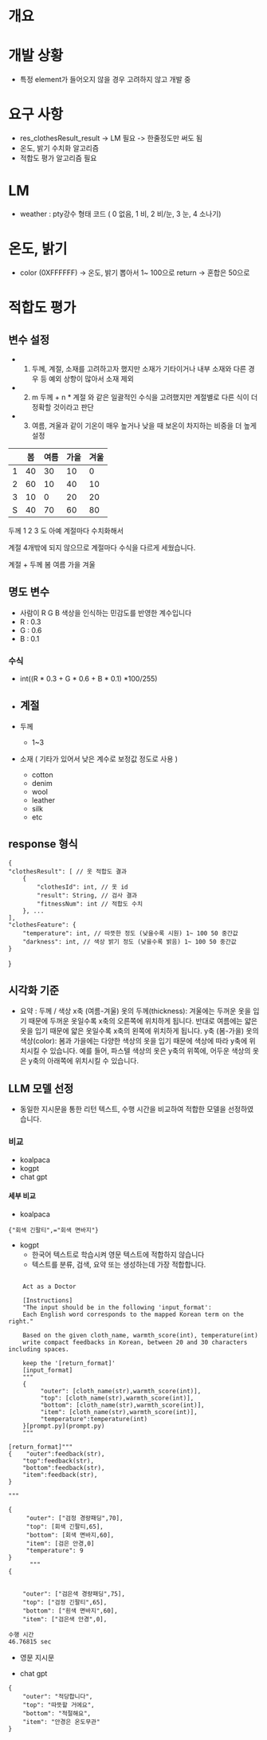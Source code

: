 # 개요

# 개발 상황
- 특정 element가 들어오지 않을 경우 고려하지 않고 개발 중 


# 요구 사항
- res_clothesResult_result -> LM 필요 -> 한줄정도만 써도 됨 
- 온도, 밝기 수치화 알고리즘
- 적합도 평가 알고리즘 필요

# LM

- weather : pty강수 형태 코드 ( 0 없음, 1 비, 2 비/눈, 3 눈, 4 소나기)




# 온도, 밝기
- color (0XFFFFFF) -> 온도, 밝기 뽑아서 1~ 100으로 return 
-> 혼합은 50으로 


# 적합도 평가
## 변수 설정
- 1. 두께, 계절, 소재를 고려하고자 했지만 소재가 기타이거나 내부 소재와 다른 경우 등 예외 상항이 많아서 소재 제외
- 2. m 두께 + n * 계절 와 같은 일괄적인 수식을 고려했지만 계절별로 다른 식이 더 정확할 것이라고 판단
- 3. 여름, 겨울과 같이 기온이 매우 높거나 낮을 때 보온이 차지하는 비중을 더 높게 설정

|  | 봄  | 여름 | 가을 | 겨울 |
|--|--|--|--|--|
| 1 | 40 | 30 | 10 | 0  |
| 2 | 60 | 10 | 40 | 10 |
| 3 | 10 | 0  | 20 | 20 |
| S | 40 | 70 | 60 | 80 |


두께 1 2 3 도 아예 계절마다 수치화해서 

계절 4개밖에 되지 않으므로 계절마다 수식을 다르게 세웠습니다.

계절 + 두께
봄 
여름 
가을 
겨울

## 명도 변수 
- 사람이 R G B 색상을 인식하는 민감도를 반영한 계수입니다
- R : 0.3
- G : 0.6
- B : 0.1
### 수식
- int((R * 0.3 + G * 0.6 + B * 0.1) *100/255)

- 계절 
  -

- 두께
    - 1~3
- 소재 ( 기타가 있어서 낮은 계수로 보정값 정도로 사용 )
  - cotton
  - denim
  - wool
  - leather
  - silk
  - etc



## response 형식
    {
	"clothesResult": [ // 옷 적합도 결과
		{ 
			"clothesId": int, // 옷 id
			"result": String, // 검사 결과
			"fitnessNum": int // 적합도 수치
		}, ...
	],
	"clothesFeature": {
		"temperature": int, // 따뜻한 정도 (낮을수록 시원) 1~ 100 50 중간값
		"darkness": int, // 색상 밝기 정도 (낮을수록 밝음) 1~ 100 50 중간값
	}
}
## 시각화 기준 
- 요약 : 두께 / 색상
    x축 (여름-겨울)
    옷의 두께(thickness): 겨울에는 두꺼운 옷을 입기 때문에 두꺼운 옷일수록 x축의 오른쪽에 위치하게 됩니다. 반대로 여름에는 얇은 옷을 입기 때문에 얇은 옷일수록 x축의 왼쪽에 위치하게 됩니다.
    y축 (봄-가을)
    옷의 색상(color): 봄과 가을에는 다양한 색상의 옷을 입기 때문에 색상에 따라 y축에 위치시킬 수 있습니다. 예를 들어, 파스텔 색상의 옷은 y축의 위쪽에, 어두운 색상의 옷은 y축의 아래쪽에 위치시킬 수 있습니다.


## LLM 모델 선정
- 동일한 지시문을 통한 리턴 텍스트, 수행 시간을 비교하여 적합한 모델을 선정하였습니다.
### 비교
- koalpaca
- kogpt
- chat gpt

#### 세부 비교
- koalpaca
```
{"회색 긴팔티",="회색 면바지"}
```
- kogpt
  - 한국어 텍스트로 학습시켜 영문 텍스트에 적합하지 않습니다
  - 텍스트를 분류, 검색, 요약 또는 생성하는데 가장 적합합니다.
```shell

    Act as a Doctor

    [Instructions]
    "The input should be in the following 'input_format':
    Each English word corresponds to the mapped Korean term on the right."

    Based on the given cloth_name, warmth_score(int), temperature(int)
    write compact feedbacks in Korean, between 20 and 30 characters including spaces.

    keep the '[return_format]'
    [input_format]
    """
    {
         "outer": [cloth_name(str),warmth_score(int)],
         "top": [cloth_name(str),warmth_score(int)],
         "bottom": [cloth_name(str),warmth_score(int)],
         "item": [cloth_name(str),warmth_score(int)],
         "temperature":temperature(int)
    }[prompt.py](prompt.py)
    """

[return_format]"""
{    "outer":feedback(str),
    "top":feedback(str),
    "bottom":feedback(str),
    "item":feedback(str),
}

"""

{
     "outer": ["검정 경량패딩",70],
     "top": [회색 긴팔티,65],
     "bottom": [회색 면바지,60],
     "item": [검은 안경,0]
     "temperature": 9
}
      """
{


    "outer": ["검은색 경량패딩",75],
    "top": ["검정 긴팔티",65],
    "bottom": ["흰색 면바지",60],
    "item": ["검은색 안경",0],
    
수행 시간
46.76815 sec
```
- 영문 지시문 




- chat gpt
```shell
{
    "outer": "적당합니다",
    "top": "따뜻할 거에요",
    "bottom": "적절해요",
    "item": "안경은 온도무관"
}
```